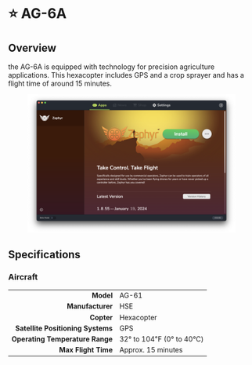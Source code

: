 # ⭐ AG-6A

## Overview

the AG-6A is equipped with technology for precision agriculture applications.  This hexacopter includes GPS and a crop sprayer and has a flight time of around 15 minutes.

<figure><img src="../../.gitbook/assets/image (11) (1).png" alt=""><figcaption></figcaption></figure>

## Specifications

### Aircraft

|                                   |                         |
| --------------------------------: | ----------------------- |
|                         **Model** | AG-61                   |
|                  **Manufacturer** | HSE                     |
|                        **Copter** | Hexacopter              |
| **Satellite Positioning Systems** | GPS                     |
|   **Operating Temperature Range** | 32° to 104℉ (0° to 40℃) |
|               **Max Flight Time** | Approx. 15 minutes      |
